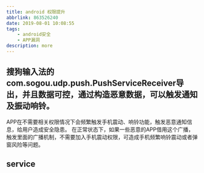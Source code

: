 ```yaml
---
title: android 权限提升
abbrlink: 863526240
date: 2019-08-01 10:08:55
tags:
	- android安全
	- APP漏洞
description: more
---
```

## 搜狗输入法的com.sogou.udp.push.PushServiceReceiver导出，并且数据可控，通过构造恶意数据，可以触发通知及振动响铃。

APP在不需要相关权限情况下会频繁触发手机震动、响铃功能，触发恶意通知信息，给用户造成安全隐患。
在正常状态下，如果一些恶意的APP借用这个广播，触发里面的广播机制，不需要加入手机震动权限，可造成手机频繁响铃震动或者弹窗风险等问题。

## service 